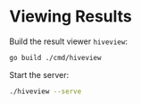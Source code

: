 # Viewing Results

Build the result viewer `hiveview`:

```bash
go build ./cmd/hiveview
```

Start the server:

```bash
./hiveview --serve
```
